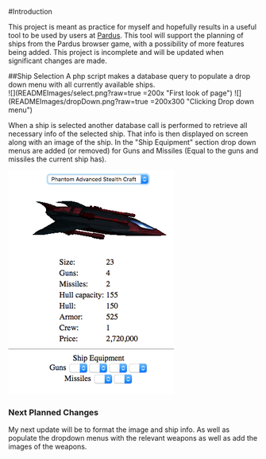 #Introduction

This project is meant as practice for myself and hopefully results in a useful tool to be used by users at [Pardus](https://www.pardus.at). This tool will support the planning of ships from the Pardus browser game, with a possibility of more features being added. This project is incomplete and will be updated when significant changes are made.

##Ship Selection
A php script makes a database query to populate a drop down menu with all currently available ships. <br />
![](READMEImages/select.png?raw=true =200x "First look of page")
![](READMEImages/dropDown.png?raw=true =200x300 "Clicking Drop down menu")<br />

When a ship is selected another database call is performed to retrieve all necessary info of the selected ship. That info is then displayed on screen along with an image of the ship. In the "Ship Equipment" section drop down menus are added (or removed) for Guns and Missiles (Equal to the guns and missiles the current ship has). <br />

![](READMEImages/shipSelected.png?raw=true) <br />

### Next Planned Changes
My next update will be to format the image and ship info. As well as populate the dropdown menus with the relevant weapons as well as add the images of the weapons.